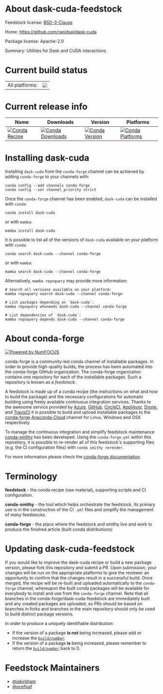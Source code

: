 About dask-cuda-feedstock
=========================

Feedstock license: [BSD-3-Clause](https://github.com/conda-forge/dask-cuda-feedstock/blob/main/LICENSE.txt)

Home: https://github.com/rapidsai/dask-cuda

Package license: Apache-2.0

Summary: Utilities for Dask and CUDA interactions

Current build status
====================


<table><tr><td>All platforms:</td>
    <td>
      <a href="https://dev.azure.com/conda-forge/feedstock-builds/_build/latest?definitionId=12463&branchName=main">
        <img src="https://dev.azure.com/conda-forge/feedstock-builds/_apis/build/status/dask-cuda-feedstock?branchName=main">
      </a>
    </td>
  </tr>
</table>

Current release info
====================

| Name | Downloads | Version | Platforms |
| --- | --- | --- | --- |
| [![Conda Recipe](https://img.shields.io/badge/recipe-dask--cuda-green.svg)](https://anaconda.org/conda-forge/dask-cuda) | [![Conda Downloads](https://img.shields.io/conda/dn/conda-forge/dask-cuda.svg)](https://anaconda.org/conda-forge/dask-cuda) | [![Conda Version](https://img.shields.io/conda/vn/conda-forge/dask-cuda.svg)](https://anaconda.org/conda-forge/dask-cuda) | [![Conda Platforms](https://img.shields.io/conda/pn/conda-forge/dask-cuda.svg)](https://anaconda.org/conda-forge/dask-cuda) |

Installing dask-cuda
====================

Installing `dask-cuda` from the `conda-forge` channel can be achieved by adding `conda-forge` to your channels with:

```
conda config --add channels conda-forge
conda config --set channel_priority strict
```

Once the `conda-forge` channel has been enabled, `dask-cuda` can be installed with `conda`:

```
conda install dask-cuda
```

or with `mamba`:

```
mamba install dask-cuda
```

It is possible to list all of the versions of `dask-cuda` available on your platform with `conda`:

```
conda search dask-cuda --channel conda-forge
```

or with `mamba`:

```
mamba search dask-cuda --channel conda-forge
```

Alternatively, `mamba repoquery` may provide more information:

```
# Search all versions available on your platform:
mamba repoquery search dask-cuda --channel conda-forge

# List packages depending on `dask-cuda`:
mamba repoquery whoneeds dask-cuda --channel conda-forge

# List dependencies of `dask-cuda`:
mamba repoquery depends dask-cuda --channel conda-forge
```


About conda-forge
=================

[![Powered by
NumFOCUS](https://img.shields.io/badge/powered%20by-NumFOCUS-orange.svg?style=flat&colorA=E1523D&colorB=007D8A)](https://numfocus.org)

conda-forge is a community-led conda channel of installable packages.
In order to provide high-quality builds, the process has been automated into the
conda-forge GitHub organization. The conda-forge organization contains one repository
for each of the installable packages. Such a repository is known as a *feedstock*.

A feedstock is made up of a conda recipe (the instructions on what and how to build
the package) and the necessary configurations for automatic building using freely
available continuous integration services. Thanks to the awesome service provided by
[Azure](https://azure.microsoft.com/en-us/services/devops/), [GitHub](https://github.com/),
[CircleCI](https://circleci.com/), [AppVeyor](https://www.appveyor.com/),
[Drone](https://cloud.drone.io/welcome), and [TravisCI](https://travis-ci.com/)
it is possible to build and upload installable packages to the
[conda-forge](https://anaconda.org/conda-forge) [Anaconda-Cloud](https://anaconda.org/)
channel for Linux, Windows and OSX respectively.

To manage the continuous integration and simplify feedstock maintenance
[conda-smithy](https://github.com/conda-forge/conda-smithy) has been developed.
Using the ``conda-forge.yml`` within this repository, it is possible to re-render all of
this feedstock's supporting files (e.g. the CI configuration files) with ``conda smithy rerender``.

For more information please check the [conda-forge documentation](https://conda-forge.org/docs/).

Terminology
===========

**feedstock** - the conda recipe (raw material), supporting scripts and CI configuration.

**conda-smithy** - the tool which helps orchestrate the feedstock.
                   Its primary use is in the construction of the CI ``.yml`` files
                   and simplify the management of *many* feedstocks.

**conda-forge** - the place where the feedstock and smithy live and work to
                  produce the finished article (built conda distributions)


Updating dask-cuda-feedstock
============================

If you would like to improve the dask-cuda recipe or build a new
package version, please fork this repository and submit a PR. Upon submission,
your changes will be run on the appropriate platforms to give the reviewer an
opportunity to confirm that the changes result in a successful build. Once
merged, the recipe will be re-built and uploaded automatically to the
`conda-forge` channel, whereupon the built conda packages will be available for
everybody to install and use from the `conda-forge` channel.
Note that all branches in the conda-forge/dask-cuda-feedstock are
immediately built and any created packages are uploaded, so PRs should be based
on branches in forks and branches in the main repository should only be used to
build distinct package versions.

In order to produce a uniquely identifiable distribution:
 * If the version of a package **is not** being increased, please add or increase
   the [``build/number``](https://docs.conda.io/projects/conda-build/en/latest/resources/define-metadata.html#build-number-and-string).
 * If the version of a package **is** being increased, please remember to return
   the [``build/number``](https://docs.conda.io/projects/conda-build/en/latest/resources/define-metadata.html#build-number-and-string)
   back to 0.

Feedstock Maintainers
=====================

* [@jakirkham](https://github.com/jakirkham/)
* [@ocefpaf](https://github.com/ocefpaf/)

